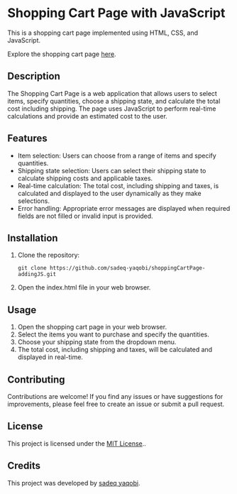 # Shopping Cart Page with JavaScript

This is a shopping cart page implemented using HTML, CSS, and JavaScript.

Explore the shopping cart page [here](https://sadeq-yaqobi.github.io/shoppingCartPage-addingJS/).

## Description

The Shopping Cart Page is a web application that allows users to select items, specify quantities, choose a shipping state, and calculate the total cost including shipping. The page uses JavaScript to perform real-time calculations and provide an estimated cost to the user.

## Features

- Item selection: Users can choose from a range of items and specify quantities.
- Shipping state selection: Users can select their shipping state to calculate shipping costs and applicable taxes.
- Real-time calculation: The total cost, including shipping and taxes, is calculated and displayed to the user dynamically as they make selections.
- Error handling: Appropriate error messages are displayed when required fields are not filled or invalid input is provided.

## Installation

1. Clone the repository:

   ```shell
   git clone https://github.com/sadeq-yaqobi/shoppingCartPage-addingJS.git

2. Open the index.html file in your web browser.

## Usage

1. Open the shopping cart page in your web browser.
2. Select the items you want to purchase and specify the quantities.
3. Choose your shipping state from the dropdown menu.
4. The total cost, including shipping and taxes, will be calculated and displayed in real-time.

## Contributing

Contributions are welcome! If you find any issues or have suggestions for improvements, please feel free to create an issue or submit a pull request.

## License

This project is licensed under the [MIT License](https://opensource.org/licenses/MIT)..

## Credits
This project was developed by [sadeq yaqobi](https://github.com/sadeq-yaqobi).
